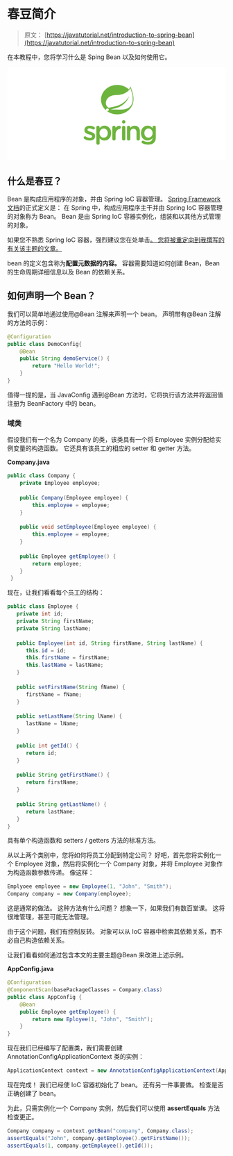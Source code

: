 # 春豆简介

> 原文： [https://javatutorial.net/introduction-to-spring-bean](https://javatutorial.net/introduction-to-spring-bean)

在本教程中，您将学习什么是 Sping Bean 以及如何使用它。

![spring-featured-image](img/d2f73752d8ae931b119dec1eac866973.jpg)

## 什么是春豆？

Bean 是构成应用程序的对象，并由 Spring IoC 容器管理。 [Spring Framework 文档](https://docs.spring.io/spring/docs/current/spring-framework-reference/core.html#beans-introduction)的正式定义是：
在 Spring 中，构成应用程序主干并由 Spring IoC 容器管理的对象称为 Bean。 Bean 是由 Spring IoC 容器实例化，组装和以其他方式管理的对象。

如果您不熟悉 Spring IoC 容器，强烈建议您在处单击[。 您将被重定向到我撰写的有关该主题的文章。](https://javatutorial.net/java-spring-ioc-container-example)

bean 的定义包含称为**配置元数据的内容。** 容器需要知道如何创建 Bean，Bean 的生命周期详细信息以及 Bean 的依赖关系。

## 如何声明一个 Bean？

我们可以简单地通过使用@Bean 注解来声明一个 bean。 声明带有@Bean 注解的方法的示例：

```java
@Configuration
public class DemoConfig{
    @Bean
    public String demoService() {
        return "Hello World!";
    }
}

```

值得一提的是，当 JavaConfig 遇到@Bean 方法时，它将执行该方法并将返回值注册为 BeanFactory 中的 bean。

### 域类

假设我们有一个名为 Company 的类，该类具有一个将 Employee 实例分配给实例变量的构造函数。 它还具有该员工的相应的 setter 和 getter 方法。

**Company.java**

```java
public class Company {
    private Employee employee;

    public Company(Employee employee) {
        this.employee = employee;
    }

	public void setEmployee(Employee employee) {
		this.employee = employee;
	}

	public Employee getEmployee() {
		return employee;
	}
 }
```

现在，让我们看看每个员工的结构：

```java
public class Employee {
   private int id;
   private String firstName;
   private String lastName;

   public Employee(int id, String firstName, String lastName) {
      this.id = id;
      this.firstName = firstName;
      this.lastName = lastName;
   }

   public setFirstName(String fName) {
      firstName = fName;
   }

   public setLastName(String lName) {
      lastName = lName;
   }

   public int getId() {
      return id;
   }

   public String getFirstName() {
      return firstName;
   }

   public String getLastName() {
      return lastName;
   }
}
```

具有单个构造函数和 setters / getters 方法的标准方法。

从以上两个类别中，您将如何将员工分配到特定公司？ 好吧，首先您将实例化一个 Employee 对象，然后将实例化一个 Company 对象，并将 Employee 对象作为构造函数参数传递。 像这样：

```java
Emplyoee employee = new Employee(1, "John", "Smith");
Company company = new Company(employee);
```

这是通常的做法。 这种方法有什么问题？ 想象一下，如果我们有数百堂课。 这将很难管理，甚至可能无法管理。

由于这个问题，我们有控制反转。 对象可以从 IoC 容器中检索其依赖关系，而不必自己构造依赖关系。

让我们看看如何通过包含本文的主要主题@Bean 来改进上述示例。

**AppConfig.java**

```java
@Configuration
@ComponentScan(basePackageClasses = Company.class)
public class AppConfig {
    @Bean
    public Employee getEmployee() {
        return new Eployee(1, "John", "Smith");
    }
}
```

现在我们已经编写了配置类，我们需要创建 AnnotationConfigApplicationContext 类的实例：

```java
ApplicationContext context = new AnnotationConfigApplicationContext(AppConfig.class);
```

现在完成！ 我们已经使 IoC 容器初始化了 bean。 还有另一件事要做。 检查是否正确创建了 bean。

为此，只需实例化一个 Company 实例，然后我们可以使用 **assertEquals** 方法检查更正。

```java
Company company = context.getBean("company", Company.class);
assertEquals("John", company.getEmployee().getFirstName());
assertEquals(1, company.getEmployee().getId());
```